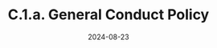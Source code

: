 ---
slug: /pages/vi-policies-for-middlebury-institute-online/vi-c-student-life-policies/c-1-conduct/c-1-a-general-conduct-policy
title: C.1.a. General Conduct Policy
date: 2024-08-23
---